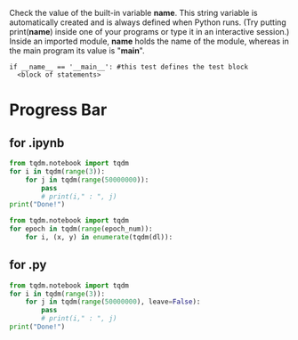 Check the value of the built-in variable  **__name__**. This string variable is automatically created and is always defined when Python runs. (Try putting print(__name__) inside one of your  programs or type it in an interactive session.) Inside an imported module,  __name__ holds the name of the module, whereas in the main program its  value is "**__main__**".
```
if __name__ == '__main__': #this test defines the test block  
  <block of statements>
```

# Progress Bar
## for .ipynb
```python
from tqdm.notebook import tqdm
for i in tqdm(range(3)):
    for j in tqdm(range(50000000)):
        pass
        # print(i," : ", j)
print("Done!")
```
```python
from tqdm.notebook import tqdm
for epoch in tqdm(range(epoch_num)):
    for i, (x, y) in enumerate(tqdm(dl)):
```
## for .py
```python
from tqdm.notebook import tqdm
for i in tqdm(range(3)):
    for j in tqdm(range(50000000), leave=False):
        pass
        # print(i," : ", j)
print("Done!")
```
